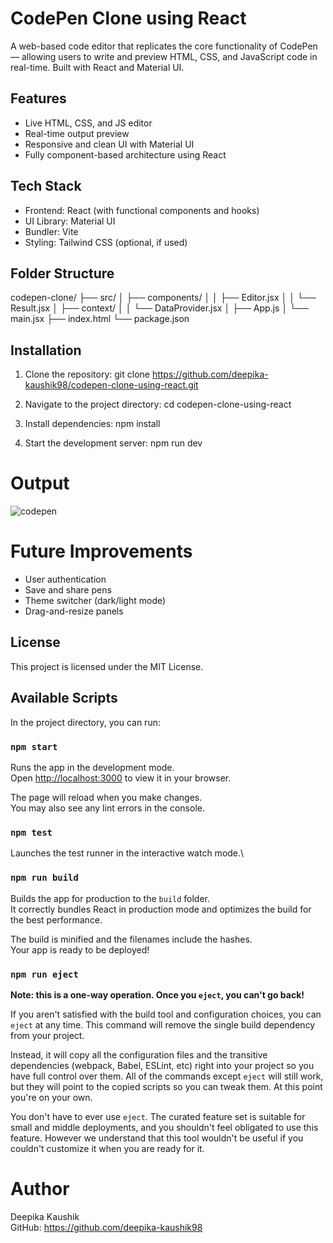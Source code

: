  #  CodePen Clone using React

A web-based code editor that replicates the core functionality of CodePen — allowing users to write and preview HTML, CSS, and JavaScript code in real-time. Built with React and Material UI.

## Features
- Live HTML, CSS, and JS editor
- Real-time output preview
- Responsive and clean UI with Material UI
- Fully component-based architecture using React

## Tech Stack

- Frontend: React (with functional components and hooks)
- UI Library: Material UI
- Bundler: Vite
- Styling: Tailwind CSS (optional, if used)

## Folder Structure

codepen-clone/
├── src/
│   ├── components/
│   │   ├── Editor.jsx
│   │   └── Result.jsx
│   ├── context/
│   │   └── DataProvider.jsx
│   ├── App.js
│   └── main.jsx
├── index.html
└── package.json

## Installation

1. Clone the repository:
   git clone https://github.com/deepika-kaushik98/codepen-clone-using-react.git

2. Navigate to the project directory:
   cd codepen-clone-using-react

3. Install dependencies:
   npm install

4. Start the development server:
   npm run dev
# Output
![codepen](https://github.com/user-attachments/assets/d63be590-75e5-4c63-b0f0-f7998dcf7049)

# Future Improvements
- User authentication
- Save and share pens
- Theme switcher (dark/light mode)
- Drag-and-resize panels


## License

This project is licensed under the MIT License.

## Available Scripts

In the project directory, you can run:

### `npm start`

Runs the app in the development mode.\
Open [http://localhost:3000](http://localhost:3000) to view it in your browser.

The page will reload when you make changes.\
You may also see any lint errors in the console.

### `npm test`

Launches the test runner in the interactive watch mode.\

### `npm run build`

Builds the app for production to the `build` folder.\
It correctly bundles React in production mode and optimizes the build for the best performance.

The build is minified and the filenames include the hashes.\
Your app is ready to be deployed!


### `npm run eject`

**Note: this is a one-way operation. Once you `eject`, you can't go back!**

If you aren't satisfied with the build tool and configuration choices, you can `eject` at any time. This command will remove the single build dependency from your project.

Instead, it will copy all the configuration files and the transitive dependencies (webpack, Babel, ESLint, etc) right into your project so you have full control over them. All of the commands except `eject` will still work, but they will point to the copied scripts so you can tweak them. At this point you're on your own.

You don't have to ever use `eject`. The curated feature set is suitable for small and middle deployments, and you shouldn't feel obligated to use this feature. However we understand that this tool wouldn't be useful if you couldn't customize it when you are ready for it.

# Author

Deepika Kaushik  
GitHub: https://github.com/deepika-kaushik98



